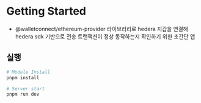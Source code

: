 # Getting Started

* @walletconnect/ethereum-provider 라이브러리로 hedera 지갑을 연결해 hedera sdk 기반으로 전송 트랜잭션이 정상 동작하는지 확인하기 위한 초간단 앱

## 실행

```bash
# Module Install
pnpm install

# Server start
pnpm run dev
```
